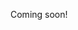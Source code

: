 

<link rel="stylesheet" href="{{ site.github.url }}/assets/css/all.css">
<p class="test">
Coming soon! 




</p>
